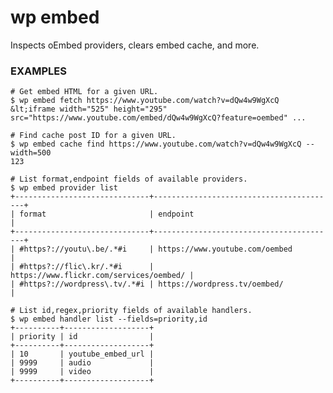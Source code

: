 # wp embed

Inspects oEmbed providers, clears embed cache, and more.

### EXAMPLES

    # Get embed HTML for a given URL.
    $ wp embed fetch https://www.youtube.com/watch?v=dQw4w9WgXcQ
    &lt;iframe width="525" height="295" src="https://www.youtube.com/embed/dQw4w9WgXcQ?feature=oembed" ...

    # Find cache post ID for a given URL.
    $ wp embed cache find https://www.youtube.com/watch?v=dQw4w9WgXcQ --width=500
    123

    # List format,endpoint fields of available providers.
    $ wp embed provider list
    +------------------------------+-----------------------------------------+
    | format                       | endpoint                                |
    +------------------------------+-----------------------------------------+
    | #https?://youtu\.be/.*#i     | https://www.youtube.com/oembed          |
    | #https?://flic\.kr/.*#i      | https://www.flickr.com/services/oembed/ |
    | #https?://wordpress\.tv/.*#i | https://wordpress.tv/oembed/            |

    # List id,regex,priority fields of available handlers.
    $ wp embed handler list --fields=priority,id
    +----------+-------------------+
    | priority | id                |
    +----------+-------------------+
    | 10       | youtube_embed_url |
    | 9999     | audio             |
    | 9999     | video             |
    +----------+-------------------+


